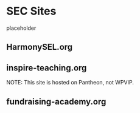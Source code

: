 # SEC Sites

placeholder

## HarmonySEL.org

## inspire-teaching.org
NOTE: This site is hosted on Pantheon, not WPVIP.

## fundraising-academy.org